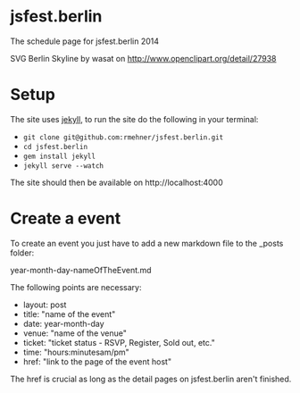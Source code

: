 jsfest.berlin
=============

The schedule page for jsfest.berlin 2014

SVG Berlin Skyline by wasat on http://www.openclipart.org/detail/27938

Setup
=====

The site uses [jekyll](jekyllrb.com), to run the site do the following in your
terminal:

* `git clone git@github.com:rmehner/jsfest.berlin.git`
* `cd jsfest.berlin`
* `gem install jekyll`
* `jekyll serve --watch`

The site should then be available on http://localhost:4000

Create a event
==============

To create an event you just have to add a new markdown file to the _posts folder:

year-month-day-nameOfTheEvent.md

The following points are necessary:

* layout: post
* title: "name of the event"
* date: year-month-day
* venue: "name of the venue"
* ticket: "ticket status - RSVP, Register, Sold out, etc."
* time: "hours:minutesam/pm"
* href: "link to the page of the event host"

The href is crucial as long as the detail pages on jsfest.berlin aren't finished.

